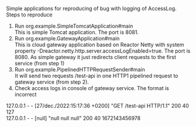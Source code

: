 Simple applications for reproducing of bug with logging of AccessLog.
Steps to reproduce
1. Run org.example.SimpleTomcatApplication#main   
This is simple Tomcat application. The port is 8081.
2. Run org.example.GatewayApplication#main     
This is cloud gateway application based on Reactor Netty with system property -Dreactor.netty.http.server.accessLogEnabled=true. The port is 8080.
As simple gateway it just redirects client requests to the first service (from step 1)
3. Run org.example.PipelinedHTTPRequestSender#main   
It will send two requests /test-api in one HTTP1 pipelined request to gateway service (from step 2).
4. Check access logs in console of gateway service. The format is incorrect

127.0.0.1 - - [27/dec./2022:15:17:36 +0200] "GET /test-api HTTP/1.1" 200 40 127   
127.0.0.1 - - [null] "null null null" 200 40 1672143456978

